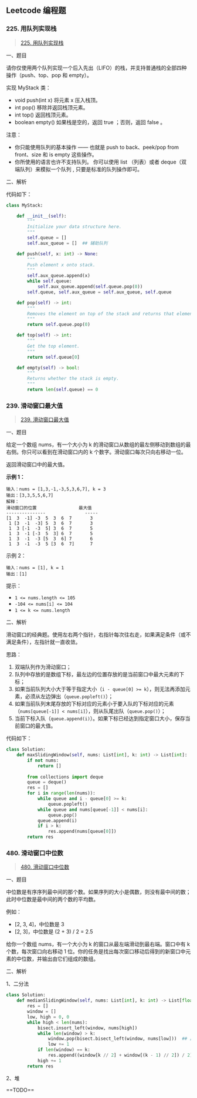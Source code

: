 ## Leetcode 编程题

### 225. 用队列实现栈

> [225. 用队列实现栈](https://leetcode.cn/problems/implement-stack-using-queues/)

一、题目

请你仅使用两个队列实现一个后入先出（LIFO）的栈，并支持普通栈的全部四种操作（push、top、pop 和 empty）。

实现 MyStack 类：

-   void push(int x) 将元素 x 压入栈顶。
-   int pop() 移除并返回栈顶元素。
-   int top() 返回栈顶元素。
-   boolean empty() 如果栈是空的，返回 true ；否则，返回 false 。

注意：

-   你只能使用队列的基本操作 —— 也就是 push to back、peek/pop from front、size 和 is empty 这些操作。
-   你所使用的语言也许不支持队列。 你可以使用 list （列表）或者 deque（双端队列）来模拟一个队列 , 只要是标准的队列操作即可。

二、解析

代码如下：

```python
class MyStack:

    def __init__(self):
        """
        Initialize your data structure here.
        """
        self.queue = []
        self.aux_queue = []  ## 辅助队列

    def push(self, x: int) -> None:
        """
        Push element x onto stack.
        """
        self.aux_queue.append(x)
        while self.queue:
            self.aux_queue.append(self.queue.pop(0))
        self.queue, self.aux_queue = self.aux_queue, self.queue

    def pop(self) -> int:
        """
        Removes the element on top of the stack and returns that element.
        """
        return self.queue.pop(0)

    def top(self) -> int:
        """
        Get the top element.
        """
        return self.queue[0]

    def empty(self) -> bool:
        """
        Returns whether the stack is empty.
        """
        return len(self.queue) == 0
```



### 239. 滑动窗口最大值

> [239. 滑动窗口最大值](https://leetcode-cn.com/problems/sliding-window-maximum/ "239. 滑动窗口最大值")

一、题目

给定一个数组 nums，有一个大小为 k 的滑动窗口从数组的最左侧移动到数组的最右侧。你只可以看到在滑动窗口内的 k 个数字。滑动窗口每次只向右移动一位。

返回滑动窗口中的最大值。

**示例 1：**

```纯文本
输入：nums = [1,3,-1,-3,5,3,6,7], k = 3
输出：[3,3,5,5,6,7]
解释：
滑动窗口的位置                最大值
---------------               -----
[1  3  -1] -3  5  3  6  7       3
 1 [3  -1  -3] 5  3  6  7       3
 1  3 [-1  -3  5] 3  6  7       5
 1  3  -1 [-3  5  3] 6  7       5
 1  3  -1  -3 [5  3  6] 7       6
 1  3  -1  -3  5 [3  6  7]      7
```

示例 2：

```纯文本
输入：nums = [1], k = 1
输出：[1]
```

提示：

-   `1 <= nums.length <= 105`
-   `-104 <= nums[i] <= 104`
-   `1 <= k <= nums.length`

二、解析

滑动窗口的经典题。使用左右两个指针，右指针每次往右走，如果满足条件（或不满足条件），左指针就一直收敛。

思路：

1.  双端队列作为滑动窗口；
2.  队列中存放的是数组下标，最左边的位置存放的是当前窗口中最大元素的下标；
3.  如果当前队列大小大于等于指定大小（`i - queue[0] >= k`），则无法再添加元素，必须从左边弹出（`queue.popleft()`）；
4.  如果当前队列末尾存放的下标对应的元素小于要入队的下标对应的元素（`nums[queue[-1]] < nums[i]`），则从队尾出队（`queue.pop()`）；
5.  当前下标入队（`queue.append(i)`）。如果下标已经达到指定窗口大小，保存当前窗口的最大值。

代码如下：

```python
class Solution:
    def maxSlidingWindow(self, nums: List[int], k: int) -> List[int]:
        if not nums:
            return []
        
        from collections import deque
        queue = deque()
        res = []
        for i in range(len(nums)):
            while queue and i - queue[0] >= k:
                queue.popleft()
            while queue and nums[queue[-1]] < nums[i]:
                queue.pop()
            queue.append(i)
            if i > k:
                res.append(nums[queue[0]]) 
        return res
```



### 480. 滑动窗口中位数

> [480. 滑动窗口中位数](https://leetcode-cn.com/problems/sliding-window-median/ "480. 滑动窗口中位数")

一、题目

中位数是有序序列最中间的那个数。如果序列的大小是偶数，则没有最中间的数；此时中位数是最中间的两个数的平均数。

例如：

-   \[2, 3, 4]，中位数是 3
-   \[2, 3]，中位数是 (2 + 3) / 2 = 2.5

给你一个数组 nums，有一个大小为 k 的窗口从最左端滑动到最右端。窗口中有 k 个数，每次窗口向右移动 1 位。你的任务是找出每次窗口移动后得到的新窗口中元素的中位数，并输出由它们组成的数组。

二、解析

1、二分法

```python
class Solution:
    def medianSlidingWindow(self, nums: List[int], k: int) -> List[float]:
        res = []
        window = []
        low, high = 0, 0
        while high < len(nums):
            bisect.insort_left(window, nums[high])
            while len(window) > k:
                window.pop(bisect.bisect_left(window, nums[low]))  ## 出窗
                low += 1
            if len(window) == k:
                res.append((window[k // 2] + window[(k - 1) // 2]) / 2)
            high += 1
        return res
```

2、堆

==TODO==

